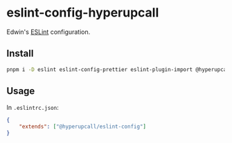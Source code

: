 # eslint-config-hyperupcall

Edwin's [ESLint](https://eslint.org) configuration.

## Install

```sh
pnpm i -D eslint eslint-config-prettier eslint-plugin-import @hyperupcall/eslint-config
```

## Usage

In `.eslintrc.json`:

```json
{
	"extends": ["@hyperupcall/eslint-config"]
}
```
